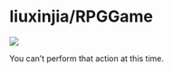 # liuxinjia/RPGGame

![](https://github.githubassets.com/images/spinners/octocat-spinner-128.gif)

 You can’t perform that action at this time. 

